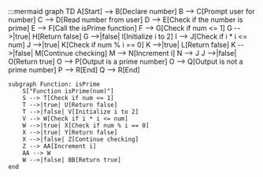 :::mermaid
graph TD
    A[Start] --> B[Declare number]
    B --> C[Prompt user for number]
    C --> D[Read number from user]
    D --> E[Check if the number is prime]
    E --> F[Call the isPrime function]
    F --> G[Check if num <= 1]
    G -->|true| H[Return false]
    G -->|false| I[Initialize i to 2]
    I --> J[Check if i * i <= num]
    J -->|true| K[Check if num % i == 0]
    K -->|true| L[Return false]
    K -->|false| M[Continue checking]
    M --> N[Increment i]
    N --> J
    J -->|false| O[Return true]
    O --> P[Output is a prime number]
    O --> Q[Output is not a prime number]
    P --> R[End]
    Q --> R[End]

    subgraph Function: isPrime
        S["Function isPrime(num)"]
        S --> T[Check if num <= 1]
        T -->|true| U[Return false]
        T -->|false| V[Initialize i to 2]
        V --> W[Check if i * i <= num]
        W -->|true| X[Check if num % i == 0]
        X -->|true| Y[Return false]
        X -->|false| Z[Continue checking]
        Z --> AA[Increment i]
        AA --> W
        W -->|false| BB[Return true]
    end
